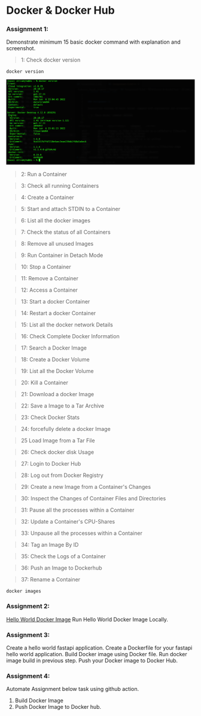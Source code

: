 # Docker & Docker Hub


### Assignment 1:

Demonstrate minimum 15 basic docker command with explanation and screenshot.

> 1: Check docker version

```
docker version
```
![image](https://github.com/jhashivam/Industry_Ready_projects/blob/main/Docker/images/doc_01.png)

> 2: Run a Container


> 3: Check all running Containers


> 4: Create a Container


> 5: Start and attach STDIN to a Container


> 6: List all the docker images


> 7: Check the status of all Containers


> 8: Remove all unused Images


> 9: Run Container in Detach Mode


> 10: Stop a Container


> 11: Remove a Container


> 12: Access a Container


> 13: Start a docker Container


> 14: Restart a docker Container


> 15: List all the docker network Details


> 16: Check Complete Docker Information


> 17: Search a Docker Image


> 18: Create a Docker Volume


> 19: List all the Docker Volume


> 20: Kill a Container


> 21: Download a docker Image


> 22: Save a Image to a Tar Archive


> 23: Check Docker Stats


> 24: forcefully delete a docker Image


> 25  Load Image from a Tar File


> 26: Check docker disk Usage


> 27: Login to Docker Hub


> 28: Log out from Docker Registry


> 29: Create a new Image from a Container's Changes


> 30: Inspect the Changes of Container Files and Directories


> 31: Pause all the processes within a Container


> 32: Update a Container's CPU-Shares


> 33: Unpause all the processes within a Container


> 34: Tag an Image By ID


> 35: Check the Logs of a Container


> 36: Push an Image to Dockerhub


> 37: Rename a Container


```
docker images
```


### Assignment 2:

[Hello World Docker Image](https://hub.docker.com/_/hello-world)
Run Hello World Docker Image Locally.


### Assignment 3:
Create a hello world fastapi application.
Create a Dockerfile for your fastapi hello world application.
Build Docker image using Docker file.
Run docker image build in previous step.
Push your Docker image to Docker Hub.


### Assignment 4:
Automate Assignment below task using github action.
1. Build Docker Image 
2. Push Docker Image to Docker hub.